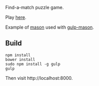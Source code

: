 Find-a-match puzzle game.

Play [here](https://andy-hanson.github.io/thrifty-threesome-thriller).

Example of [mason](http://mason-lang.org) used with [gulp-mason](http://mason-lang.github.com/gulp-mason).

## Build

	npm install
	bower install
	sudo npm install -g gulp
	gulp

Then visit http://localhost:8000.
